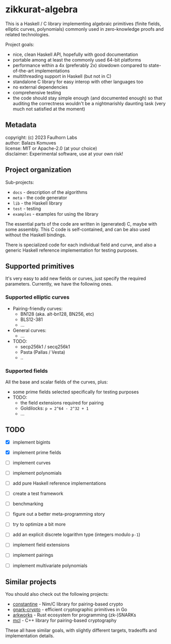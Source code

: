 
zikkurat-algebra
================

This is a Haskell / C library implementing algebraic primitives (finite fields, 
elliptic curves, polynomials) commonly used in zero-knowledge proofs
and related technologies.

Project goals:

- nice, clean Haskell API, hopefully with good documentation
- portable among at least the commonly used 64-bit platforms
- performance within a 4x (preferably 2x) slowdown compared to state-of-the-art implementations
- multithreading support in Haskell (but not in C)
- standalone C library for easy interop with other languages too
- no external dependencies
- comprehensive testing
- the code should stay simple enough (and documented enough) so that auditing 
  the correctness wouldn't be a nightmarishly daunting task 
  (very much not satisfied at the moment)


Metadata
--------

copyright: (c) 2023 Faulhorn Labs  
author: Balazs Komuves  
license: MIT or Apache-2.0 (at your choice)  
disclaimer: Experimental software, use at your own risk!  


Project organization
--------------------

Sub-projects:

- `docs` - description of the algorithms
- `meta` - the code generator
- `lib` - the Haskell library
- `test` - testing
- `examples` - examples for using the library

The essential parts of the code are written in (generated) C, maybe with some assembly.
This C code is self-contained, and can be also used without the Haskell bindings.

There is specialized code for each individual field and curve, and also
a generic Haskell reference implementation for testing purposes.


Supported primitives
--------------------

It's very easy to add new fields or curves, just specify the required parameters.
Currently, we have the following ones.

### Supported elliptic curves

- Pairing-friendly curves:
    - BN128 (aka. alt-bn128, BN256, etc)
    - BLS12-381
    - ...
- General curves:
    - ...
- TODO:
    - secp256k1 / secq256k1
    - Pasta (Pallas / Vesta)
    - ..

### Supported fields

All the base and scalar fields of the curves, plus:

- some prime fields selected specifically for testing purposes
- TODO:
    - the field extensions required for pairing
    - Goldilocks: `p = 2^64 - 2^32 + 1`
    - ...


TODO
----

- [x] implement bigints
- [x] implement prime fields
- [ ] implement curves
- [ ] implement polynomials
- [ ] add pure Haskell reference implementations
- [ ] create a test framework
- [ ] benchmarking
- [ ] figure out a better meta-programming story
- [ ] try to optimize a bit more
- [ ] add an explicit discrete logarithm type (integers modulo `p-1`)
- [ ] implement field extensions
- [ ] implement pairings
- [ ] implement multivariate polynomials


Similar projects
----------------

You should also check out the following projects:

- [constantine](https://github.com/mratsim/constantine) - Nim/C library for pairing-based crypto
- [gnark-crypto](https://github.com/ConsenSys/gnark-crypto) - efficient cryptographic primitives in Go
- [arkworks](https://github.com/arkworks-rs) - Rust ecosystem for programming (zk-)SNARKs
- [mcl](https://github.com/herumi/mcl) - C++ library for pairing-based cryptography

These all have similar goals, with slightly different targets, tradeoffs 
and implementation details.




